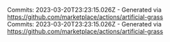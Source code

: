 Commits: 2023-03-20T23:23:15.026Z - Generated via https://github.com/marketplace/actions/artificial-grass
<br>
Commits: 2023-03-20T23:23:15.026Z - Generated via https://github.com/marketplace/actions/artificial-grass
<br>
